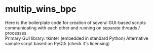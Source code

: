 # multip_wins_bpc

Here is the boilerplate code for creation of several GUI-based scripts communicating with each other and 
running on separate threads / processes.   
Primary GUI library: tkinter (embedded in standard Python)
Alternative sample script based on PyQt5 (check it's licensing)
